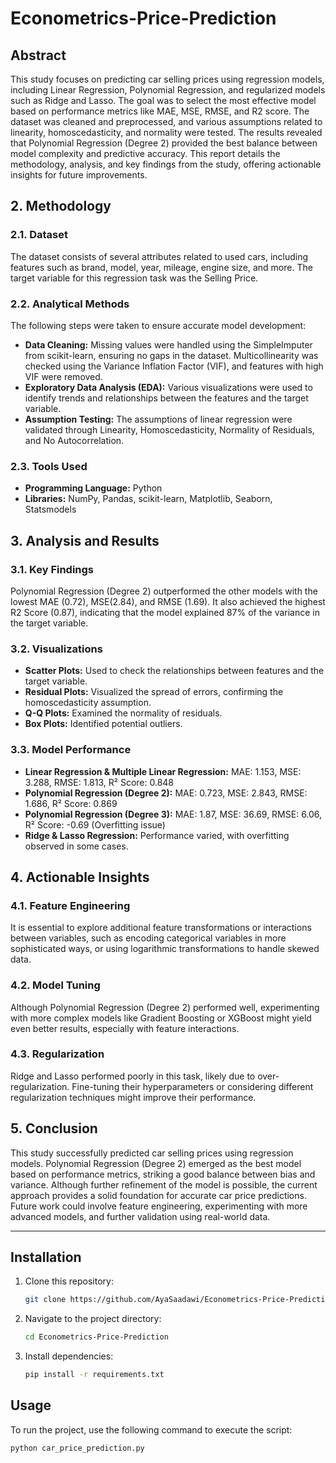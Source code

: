 # Econometrics-Price-Prediction

## Abstract
This study focuses on predicting car selling prices using regression models, including Linear Regression, Polynomial Regression, and regularized models such as Ridge and Lasso. The goal was to select the most effective model based on performance metrics like MAE, MSE, RMSE, and R2 score. The dataset was cleaned and preprocessed, and various assumptions related to linearity, homoscedasticity, and normality were tested. The results revealed that Polynomial Regression (Degree 2) provided the best balance between model complexity and predictive accuracy. This report details the methodology, analysis, and key findings from the study, offering actionable insights for future improvements.

## 2. Methodology

### 2.1. Dataset
The dataset consists of several attributes related to used cars, including features such as brand, model, year, mileage, engine size, and more. The target variable for this regression task was the Selling Price.

### 2.2. Analytical Methods
The following steps were taken to ensure accurate model development:
- **Data Cleaning:** Missing values were handled using the SimpleImputer from scikit-learn, ensuring no gaps in the dataset. Multicollinearity was checked using the Variance Inflation Factor (VIF), and features with high VIF were removed.
- **Exploratory Data Analysis (EDA):** Various visualizations were used to identify trends and relationships between the features and the target variable.
- **Assumption Testing:** The assumptions of linear regression were validated through Linearity, Homoscedasticity, Normality of Residuals, and No Autocorrelation.

### 2.3. Tools Used
- **Programming Language:** Python
- **Libraries:** NumPy, Pandas, scikit-learn, Matplotlib, Seaborn, Statsmodels

## 3. Analysis and Results

### 3.1. Key Findings
Polynomial Regression (Degree 2) outperformed the other models with the lowest MAE (0.72), MSE(2.84), and RMSE (1.69). It also achieved the highest R2 Score (0.87), indicating that the model explained 87% of the variance in the target variable.

### 3.2. Visualizations
- **Scatter Plots:** Used to check the relationships between features and the target variable.
- **Residual Plots:** Visualized the spread of errors, confirming the homoscedasticity assumption.
- **Q-Q Plots:** Examined the normality of residuals.
- **Box Plots:** Identified potential outliers.

### 3.3. Model Performance
- **Linear Regression & Multiple Linear Regression:** MAE: 1.153, MSE: 3.288, RMSE: 1.813, R² Score: 0.848
- **Polynomial Regression (Degree 2):** MAE: 0.723, MSE: 2.843, RMSE: 1.686, R² Score: 0.869
- **Polynomial Regression (Degree 3):** MAE: 1.87, MSE: 36.69, RMSE: 6.06, R² Score: -0.69 (Overfitting issue)
- **Ridge & Lasso Regression:** Performance varied, with overfitting observed in some cases.

## 4. Actionable Insights

### 4.1. Feature Engineering
It is essential to explore additional feature transformations or interactions between variables, such as encoding categorical variables in more sophisticated ways, or using logarithmic transformations to handle skewed data.

### 4.2. Model Tuning
Although Polynomial Regression (Degree 2) performed well, experimenting with more complex models like Gradient Boosting or XGBoost might yield even better results, especially with feature interactions.

### 4.3. Regularization
Ridge and Lasso performed poorly in this task, likely due to over-regularization. Fine-tuning their hyperparameters or considering different regularization techniques might improve their performance.

## 5. Conclusion
This study successfully predicted car selling prices using regression models. Polynomial Regression (Degree 2) emerged as the best model based on performance metrics, striking a good balance between bias and variance. Although further refinement of the model is possible, the current approach provides a solid foundation for accurate car price predictions. Future work could involve feature engineering, experimenting with more advanced models, and further validation using real-world data.

---

## Installation

1. Clone this repository:
    ```bash
    git clone https://github.com/AyaSaadawi/Econometrics-Price-Prediction.git
    ```

2. Navigate to the project directory:
    ```bash
    cd Econometrics-Price-Prediction
    ```

3. Install dependencies:
    ```bash
    pip install -r requirements.txt
    ```

## Usage
To run the project, use the following command to execute the script:

```bash
python car_price_prediction.py
